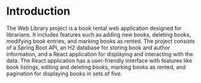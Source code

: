 # Introduction 
The Web Library project is a book rental web application designed for librarians. 
It includes features such as adding new books, deleting books, modifying book entries, and marking books as rented. 
The project consists of a Spring Boot API, an H2 database for storing book and author information, and a React application for displaying and interacting with the data. 
The React application has a user-friendly interface with features like book listings, editing and deleting books, marking books as rented, and pagination for displaying books in sets of five.

